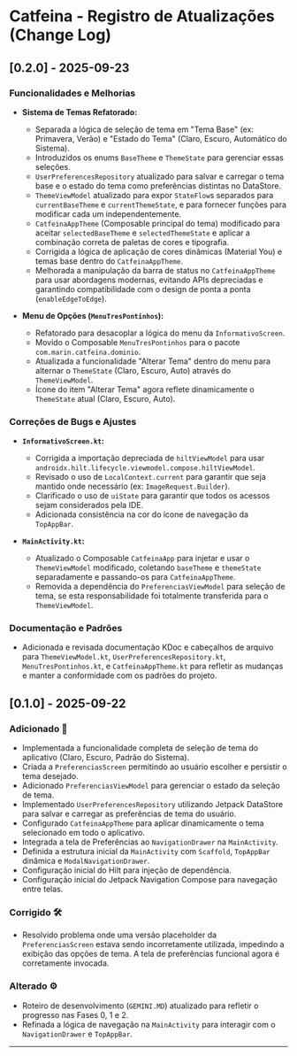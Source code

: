 # Catfeina - Registro de Atualizações (Change Log)


## [0.2.0] - 2025-09-23

### Funcionalidades e Melhorias

*   **Sistema de Temas Refatorado:**
    *   Separada a lógica de seleção de tema em "Tema Base" (ex: Primavera, Verão) e "Estado do Tema" (Claro, Escuro, Automático do Sistema).
    *   Introduzidos os enums `BaseTheme` e `ThemeState` para gerenciar essas seleções.
    *   `UserPreferencesRepository` atualizado para salvar e carregar o tema base e o estado do tema como preferências distintas no DataStore.
    *   `ThemeViewModel` atualizado para expor `StateFlow`s separados para `currentBaseTheme` e `currentThemeState`, e para fornecer funções para modificar cada um independentemente.
    *   `CatfeinaAppTheme` (Composable principal do tema) modificado para aceitar `selectedBaseTheme` e `selectedThemeState` e aplicar a combinação correta de paletas de cores e tipografia.
    *   Corrigida a lógica de aplicação de cores dinâmicas (Material You) e temas base dentro do `CatfeinaAppTheme`.
    *   Melhorada a manipulação da barra de status no `CatfeinaAppTheme` para usar abordagens modernas, evitando APIs depreciadas e garantindo compatibilidade com o design de ponta a ponta (`enableEdgeToEdge`).

*   **Menu de Opções (`MenuTresPontinhos`):**
    *   Refatorado para desacoplar a lógica do menu da `InformativoScreen`.
    *   Movido o Composable `MenuTresPontinhos` para o pacote `com.marin.catfeina.dominio`.
    *   Atualizada a funcionalidade "Alterar Tema" dentro do menu para alternar o `ThemeState` (Claro, Escuro, Auto) através do `ThemeViewModel`.
    *   Ícone do item "Alterar Tema" agora reflete dinamicamente o `ThemeState` atual (Claro, Escuro, Auto).

### Correções de Bugs e Ajustes

*   **`InformativoScreen.kt`:**
    *   Corrigida a importação depreciada de `hiltViewModel` para usar `androidx.hilt.lifecycle.viewmodel.compose.hiltViewModel`.
    *   Revisado o uso de `LocalContext.current` para garantir que seja mantido onde necessário (ex: `ImageRequest.Builder`).
    *   Clarificado o uso de `uiState` para garantir que todos os acessos sejam considerados pela IDE.
    *   Adicionada consistência na cor do ícone de navegação da `TopAppBar`.

*   **`MainActivity.kt`:**
    *   Atualizado o Composable `CatfeinaApp` para injetar e usar o `ThemeViewModel` modificado, coletando `baseTheme` e `themeState` separadamente e passando-os para `CatfeinaAppTheme`.
    *   Removida a dependência do `PreferenciasViewModel` para seleção de tema, se esta responsabilidade foi totalmente transferida para o `ThemeViewModel`.

### Documentação e Padrões

*   Adicionada e revisada documentação KDoc e cabeçalhos de arquivo para `ThemeViewModel.kt`, `UserPreferencesRepository.kt`, `MenuTresPontinhos.kt`, e `CatfeinaAppTheme.kt` para refletir as mudanças e manter a conformidade com os padrões do projeto.


## [0.1.0] - 2025-09-22

### Adicionado 🎉
- Implementada a funcionalidade completa de seleção de tema do aplicativo (Claro, Escuro, Padrão do Sistema).
- Criada a `PreferenciasScreen` permitindo ao usuário escolher e persistir o tema desejado.
- Adicionado `PreferenciasViewModel` para gerenciar o estado da seleção de tema.
- Implementado `UserPreferencesRepository` utilizando Jetpack DataStore para salvar e carregar as preferências de tema do usuário.
- Configurado `CatfeinaAppTheme` para aplicar dinamicamente o tema selecionado em todo o aplicativo.
- Integrada a tela de Preferências ao `NavigationDrawer` na `MainActivity`.
- Definida a estrutura inicial da `MainActivity` com `Scaffold`, `TopAppBar` dinâmica e `ModalNavigationDrawer`.
- Configuração inicial do Hilt para injeção de dependência.
- Configuração inicial do Jetpack Navigation Compose para navegação entre telas.

### Corrigido 🛠️
- Resolvido problema onde uma versão placeholder da `PreferenciasScreen` estava sendo incorretamente utilizada, impedindo a exibição das opções de tema. A tela de preferências funcional agora é corretamente invocada.

### Alterado ⚙️
- Roteiro de desenvolvimento (`GEMINI.MD`) atualizado para refletir o progresso nas Fases 0, 1 e 2.
- Refinada a lógica de navegação na `MainActivity` para interagir com o `NavigationDrawer` e `TopAppBar`.

---